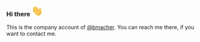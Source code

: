 ### Hi there <img src="https://github.com/vw-bmacher/vw-bmacher/blob/master/wave.gif?raw=true" width="30px">

This is the company account of [@bmacher](https://github.com/bmacher). You can reach me there, if you want to contact me.
